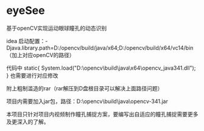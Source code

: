 # eyeSee
基于openCV实现运动眼球瞳孔的动态识别

idea 启动配置：-Djava.library.path=D:/opencv/build/java/x64;D:/opencv/build/x64/vc14/bin（加上对应openCV的路径）

代码中  static{ System.load("D:\\opencv\\build\\java\\x64\\opencv_java341.dll"); } 也需要进行对应修改

附上粗制滥造的rar（rar解压到D盘根目录可以解决上面路径问题）

项目内需要加入jar包，路径：D:\opencv\build\java\opencv-341.jar

本项目只针对项目内视频制作瞳孔捕捉方案，要编写出自适应的瞳孔捕捉需要更多及更深入的了解。
